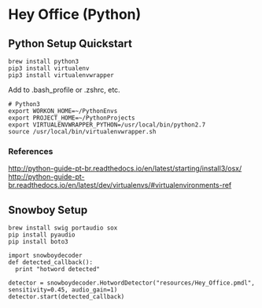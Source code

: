 # Hey Office (Python)

## Python Setup Quickstart

```
brew install python3
pip3 install virtualenv
pip3 install virtualenvwrapper
```

Add to .bash_profile or .zshrc, etc.

```
# Python3
export WORKON_HOME=~/PythonEnvs
export PROJECT_HOME=~/PythonProjects
export VIRTUALENVWRAPPER_PYTHON=/usr/local/bin/python2.7
source /usr/local/bin/virtualenvwrapper.sh
```

### References
http://python-guide-pt-br.readthedocs.io/en/latest/starting/install3/osx/
http://python-guide-pt-br.readthedocs.io/en/latest/dev/virtualenvs/#virtualenvironments-ref


## Snowboy Setup

```
brew install swig portaudio sox
pip install pyaudio
pip install boto3
```

```
import snowboydecoder
def detected_callback():
  print "hotword detected"

detector = snowboydecoder.HotwordDetector("resources/Hey_Office.pmdl", sensitivity=0.45, audio_gain=1)
detector.start(detected_callback)
```
